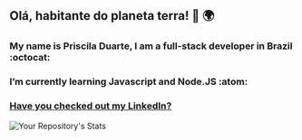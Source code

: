 ## Olá, habitante do planeta terra! 👋 :earth_africa:	

### My name is Priscila Duarte, I am a full-stack developer in Brazil :octocat:

### I’m currently learning Javascript and Node.JS :atom:


### **[Have you checked out my LinkedIn?](https://www.linkedin.com/in/prisciladuarte1993/)**

![Your Repository's Stats](https://github-readme-stats.vercel.app/api/top-langs/?username=prisciladuarte&theme=blue-green)

